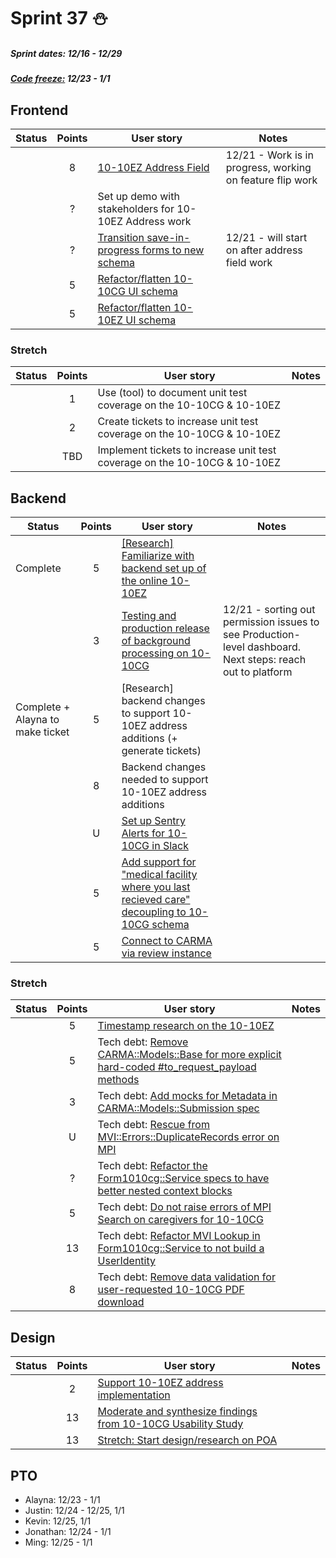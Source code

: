 # Sprint 37 :snowman:

##### Sprint dates: 12/16 - 12/29

##### [Code freeze:](https://github.com/department-of-veterans-affairs/va.gov-team/blob/master/platform/working-with-vsp/policies-work-norms/deployment-policy.md#holiday-release-freeze-schedule) 12/23 - 1/1


## Frontend

| Status | Points | User story | Notes |
| ------ | :------: |----------- |------ |
|        | 8 |[10-10EZ Address Field](https://github.com/department-of-veterans-affairs/va.gov-team/issues/15159)| 12/21 - Work is in progress, working on feature flip work
|        | ? |Set up demo with stakeholders for 10-10EZ Address work |
|        | ? |[Transition save-in-progress forms to new schema](https://dsva.slack.com/archives/CE4304QPK/p1608053928057500?thread_ts=1608052936.055000&cid=CE4304QPK) | 12/21 - will start on after address field work
|        | 5 |[Refactor/flatten 10-10CG UI schema](https://github.com/department-of-veterans-affairs/va.gov-team/issues/16874)
|        | 5 | [Refactor/flatten 10-10EZ UI schema](https://github.com/department-of-veterans-affairs/va.gov-team/issues/17071)

### Stretch
| Status | Points | User story | Notes |
| ------ | :------: |----------- |------ |
|        | 1 | Use (tool) to document unit test coverage on the 10-10CG & 10-10EZ
|        | 2 |Create tickets to increase unit test coverage on the 10-10CG & 10-10EZ
|        | TBD |Implement tickets to increase unit test coverage on the 10-10CG & 10-10EZ

## Backend

| Status | Points | User story | Notes |
| ------ | :------: |----------- |------ |
| Complete |  5 | [[Research] Familiarize with backend set up of the online 10-10EZ](https://github.com/department-of-veterans-affairs/va.gov-team/issues/17618) |
|        |  3 | [Testing and production release of background processing on 10-10CG](https://github.com/department-of-veterans-affairs/va.gov-team/issues/17538) | 12/21 - sorting out permission issues to see Production-level dashboard. Next steps: reach out to platform
| Complete + Alayna to make ticket |  5 | [Research] backend changes to support 10-10EZ address additions (+ generate tickets) |
|        |  8 | Backend changes needed to support 10-10EZ address additions |
|        |  U |[Set up Sentry Alerts for 10-10CG in Slack](https://github.com/department-of-veterans-affairs/va.gov-team/issues/16875) |  
|        |  5 |[Add support for "medical facility where you last recieved care" decoupling to 10-10CG schema](https://github.com/department-of-veterans-affairs/va.gov-team/issues/16883)
|        |  5 |[Connect to CARMA via review instance](https://github.com/department-of-veterans-affairs/va.gov-team/issues/15881)

### Stretch 

| Status | Points | User story | Notes |
| ------ | :------: |----------- |------ |
|        |  5 |[Timestamp research on the 10-10EZ](https://github.com/department-of-veterans-affairs/va.gov-team/issues/16876)
|        |  5 |Tech debt: [Remove CARMA::Models::Base for more explicit hard-coded #to_request_payload methods](https://github.com/department-of-veterans-affairs/va.gov-team/issues/16129)
|        |  3 |Tech debt: [Add mocks for Metadata in CARMA::Models::Submission spec](https://github.com/department-of-veterans-affairs/va.gov-team/issues/16130)
|        |  U |Tech debt: [Rescue from MVI::Errors::DuplicateRecords error on MPI](https://github.com/department-of-veterans-affairs/va.gov-team/issues/17163)
|        |  ? |Tech debt: [Refactor the Form1010cg::Service specs to have better nested context blocks]()
|        |  5 |Tech debt: [Do not raise errors of MPI Search on caregivers for 10-10CG](https://github.com/department-of-veterans-affairs/va.gov-team/issues/14309)
|        | 13 |Tech debt: [Refactor MVI Lookup in Form1010cg::Service to not build a UserIdentity](https://github.com/department-of-veterans-affairs/va.gov-team/issues/9083)
|        |  8 |Tech debt: [Remove data validation for user-requested 10-10CG PDF download](https://github.com/department-of-veterans-affairs/va.gov-team/issues/14287)


## Design


| Status | Points | User story | Notes |
| ------ | :------: |----------- |------ |
|        | 2 |[Support 10-10EZ address implementation](https://github.com/department-of-veterans-affairs/va.gov-team/issues/15159) |  
|        | 13|[Moderate and synthesize findings from 10-10CG Usability Study](https://github.com/department-of-veterans-affairs/va.gov-team/issues/16873) |
|        | 13|[Stretch: Start design/research on POA](https://github.com/department-of-veterans-affairs/va.gov-team/issues/16452)


## PTO
- Alayna: 12/23 - 1/1
- Justin: 12/24 - 12/25, 1/1
- Kevin: 12/25, 1/1
- Jonathan: 12/24 - 1/1
- Ming: 12/25 - 1/1
